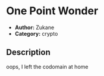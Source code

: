 # One Point Wonder

- **Author:** Zukane
- **Category:** crypto

## Description

oops, I left the codomain at home